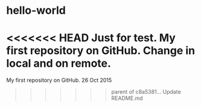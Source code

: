 # hello-world
<<<<<<< HEAD
Just for test. 
My first repository on GitHub. Change in local and on remote.
=======
My first repository on GitHub. 26 Oct 2015
>>>>>>> parent of c8a5381... Update README.md
